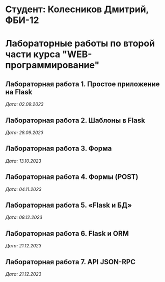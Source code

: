 # Студент: Колесников Дмитрий, ФБИ-12

# Лабораторные работы по второй части курса "WEB-программирование"

## Лабораторная работа 1. Простое приложение на Flask

*Дата: 02.09.2023*

## Лабораторная работа 2. Шаблоны в Flask

*Дата: 28.09.2023*

## Лабораторная работа 3. Форма

*Дата: 13.10.2023*

## Лабораторная работа 4. Формы (POST)

*Дата: 04.11.2023*

## Лабораторная работа 5. «Flask и БД»

*Дата: 08.12.2023*

## Лабораторная работа 6. Flask и ORM

*Дата: 21.12.2023*

## Лабораторная работа 7. API JSON-RPC

*Дата: 21.12.2023*